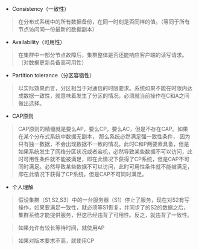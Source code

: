 - Consistency（一致性）
>在分布式系统中的所有数据备份，在同一时刻是否同样的值。（等同于所有节点访问同一份最新的数据副本）

-  Availability（可用性）
>在集群中一部分节点故障后，集群整体是否还能响应客户端的读写请求。（对数据更新具备高可用性）

-  Partition tolerance（分区容错性）
>以实际效果而言，分区相当于对通信的时限要求。系统如果不能在时限内达成数据一致性，就意味着发生了分区的情况，必须就当前操作在C和A之间做出选择。

- CAP原则
> CAP原则的精髓就是要么AP，要么CP，要么AC，但是不存在CAP。如果在某个分布式系统中数据无副本， 那么系统必然满足强一致性条件， 因为只有独一数据，不会出现数据不一致的情况，此时C和P两要素具备，但是如果系统发生了网络分区状况或者宕机，必然导致某些数据不可以访问，此时可用性条件就不能被满足，即在此情况下获得了CP系统，但是CAP不可同时满足。必然导致某些数据不可以访问，此时可用性条件就不能被满足，即在此情况下获得了CP系统，但是CAP不可同时满足。

- 个人理解
> 假设集群（S1,S2,S3）中的一台服务器（S1）停止了服务，现在对S2有写操作，如果要满足一致性，就必须等S1恢复，并同步了的S2的数据之后，集群系统才能提供服务，但这已经违背了可用性。反之，就违背了一致性。

>如果允许有较长等待时间，就使用AP

> 如果对版本要求不高，就使用CP